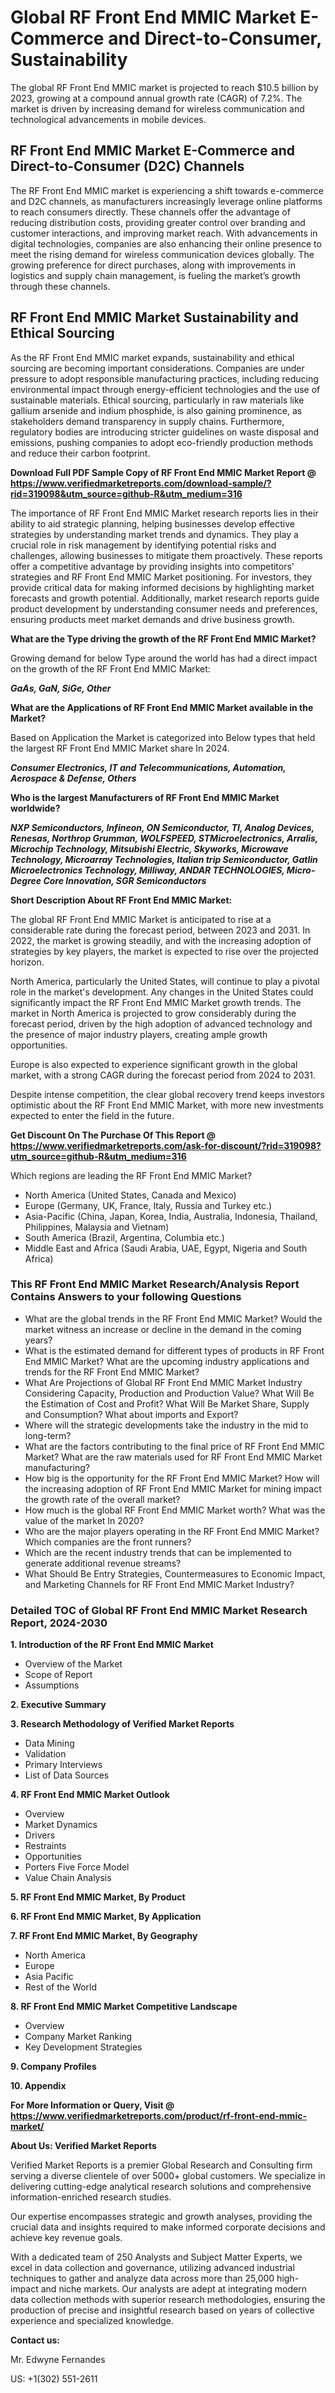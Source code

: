 <h1>Global RF Front End MMIC Market E-Commerce and Direct-to-Consumer, Sustainability</h1><p class=""><p>The global RF Front End MMIC market is projected to reach $10.5 billion by 2023, growing at a compound annual growth rate (CAGR) of 7.2%. The market is driven by increasing demand for wireless communication and technological advancements in mobile devices.</p><h2>RF Front End MMIC Market E-Commerce and Direct-to-Consumer (D2C) Channels</h2><p>The RF Front End MMIC market is experiencing a shift towards e-commerce and D2C channels, as manufacturers increasingly leverage online platforms to reach consumers directly. These channels offer the advantage of reducing distribution costs, providing greater control over branding and customer interactions, and improving market reach. With advancements in digital technologies, companies are also enhancing their online presence to meet the rising demand for wireless communication devices globally. The growing preference for direct purchases, along with improvements in logistics and supply chain management, is fueling the market’s growth through these channels.</p><h2>RF Front End MMIC Market Sustainability and Ethical Sourcing</h2><p>As the RF Front End MMIC market expands, sustainability and ethical sourcing are becoming important considerations. Companies are under pressure to adopt responsible manufacturing practices, including reducing environmental impact through energy-efficient technologies and the use of sustainable materials. Ethical sourcing, particularly in raw materials like gallium arsenide and indium phosphide, is also gaining prominence, as stakeholders demand transparency in supply chains. Furthermore, regulatory bodies are introducing stricter guidelines on waste disposal and emissions, pushing companies to adopt eco-friendly production methods and reduce their carbon footprint.</p></p><p class=""><strong>Download Full PDF Sample Copy of RF Front End MMIC Market Report @ <a href="https://www.verifiedmarketreports.com/download-sample/?rid=319098&utm_source=github-R&utm_medium=316" target="_blank">https://www.verifiedmarketreports.com/download-sample/?rid=319098&utm_source=github-R&utm_medium=316</a></strong></p><p>The importance of&nbsp;RF Front End MMIC Market research reports lies in their ability to aid strategic planning, helping businesses develop effective strategies by understanding market trends and dynamics. They play a crucial role in risk management by identifying potential risks and challenges, allowing businesses to mitigate them proactively. These reports offer a competitive advantage by providing insights into competitors' strategies and RF Front End MMIC Market positioning. For investors, they provide critical data for making informed decisions by highlighting market forecasts and growth potential. Additionally, market research reports guide product development by understanding consumer needs and preferences, ensuring products meet market demands and drive business growth.</p><p><strong>What are the&nbsp;Type driving the growth of the RF Front End MMIC Market?</strong></p><p id="" class="">Growing demand for below Type around the world has had a direct impact on the growth of the RF Front End MMIC Market:</p><p class=""><em><strong>GaAs, GaN, SiGe, Other</strong></em></p><p class=""><strong>What are the&nbsp;Applications&nbsp;of RF Front End MMIC Market available in the Market?</strong></p><p id="" class="">Based on Application the Market is categorized into Below types that held the largest RF Front End MMIC Market share In 2024.</p><p class=""><em><strong>Consumer Electronics, IT and Telecommunications, Automation, Aerospace & Defense, Others</strong></em></p><p class=""><strong>Who is the largest Manufacturers of RF Front End MMIC Market worldwide?</strong></p><p><em><strong>NXP Semiconductors, Infineon, ON Semiconductor, TI, Analog Devices, Renesas, Northrop Grumman, WOLFSPEED, STMicroelectronics, Arralis, Microchip Technology, Mitsubishi Electric, Skyworks, Microwave Technology, Microarray Technologies, Italian trip Semiconductor, Gatlin Microelectronics Technology, Milliway, ANDAR TECHNOLOGIES, Micro-Degree Core Innovation, SGR Semiconductors</strong></em></p><p id="" class=""><strong>Short Description About RF Front End MMIC Market:</strong></p><p>The global RF Front End MMIC Market is anticipated to rise at a considerable rate during the forecast period, between 2023 and 2031. In 2022, the market is growing steadily, and with the increasing adoption of strategies by key players, the market is expected to rise over the projected horizon.</p><p>North America, particularly the United States, will continue to play a pivotal role in the market's development. Any changes in the United States could significantly impact the RF Front End MMIC Market growth trends. The market in North America is projected to grow considerably during the forecast period, driven by the high adoption of advanced technology and the presence of major industry players, creating ample growth opportunities.</p><p>Europe is also expected to experience significant growth in the global market, with a strong CAGR during the forecast period from 2024 to 2031.</p><p>Despite intense competition, the clear global recovery trend keeps investors optimistic about the RF Front End MMIC Market, with more new investments expected to enter the field in the future.</p><p id="" class=""><strong>Get Discount On The Purchase Of This Report @ <a href="https://www.verifiedmarketreports.com/ask-for-discount/?rid=319098?utm_source=github-R&utm_medium=316" target="_blank">https://www.verifiedmarketreports.com/ask-for-discount/?rid=319098?utm_source=github-R&utm_medium=316</a></strong></p><p class="">Which regions are leading the RF Front End MMIC Market?</p><ul><li>North America (United States, Canada and Mexico)</li><li>Europe (Germany, UK, France, Italy, Russia and Turkey etc.)</li><li>Asia-Pacific (China, Japan, Korea, India, Australia, Indonesia, Thailand, Philippines, Malaysia and Vietnam)</li><li>South America (Brazil, Argentina, Columbia etc.)</li><li>Middle East and Africa (Saudi Arabia, UAE, Egypt, Nigeria and South Africa)</li></ul><h3 id="" class="">This RF Front End MMIC Market Research/Analysis Report Contains Answers to your following Questions</h3><ul><li>What are the global trends in the RF Front End MMIC Market? Would the market witness an increase or decline in the demand in the coming years?</li><li>What is the estimated demand for different types of products in RF Front End MMIC Market? What are the upcoming industry applications and trends for the RF Front End MMIC Market?</li><li>What Are Projections of Global RF Front End MMIC Market Industry Considering Capacity, Production and Production Value? What Will Be the Estimation of Cost and Profit? What Will Be Market Share, Supply and Consumption? What about imports and Export?</li><li>Where will the strategic developments take the industry in the mid to long-term?</li><li>What are the factors contributing to the final price of RF Front End MMIC Market? What are the raw materials used for RF Front End MMIC Market manufacturing?</li><li>How big is the opportunity for the RF Front End MMIC Market? How will the increasing adoption of RF Front End MMIC Market for mining impact the growth rate of the overall market?</li><li>How much is the global RF Front End MMIC Market worth? What was the value of the market In 2020?</li><li>Who are the major players operating in the RF Front End MMIC Market? Which companies are the front runners?</li><li>Which are the recent industry trends that can be implemented to generate additional revenue streams?</li><li>What Should Be Entry Strategies, Countermeasures to Economic Impact, and Marketing Channels for RF Front End MMIC Market Industry?</li></ul><h3 id="" class="">Detailed TOC of Global RF Front End MMIC Market Research Report, 2024-2030</h3><p id="" class=""><strong>1. Introduction of the RF Front End MMIC Market</strong></p><ul><li>Overview of the Market</li><li>Scope of Report</li><li>Assumptions</li></ul><p id="" class=""><strong>2. Executive Summary</strong></p><p id="" class=""><strong>3. Research Methodology of Verified Market Reports</strong></p><ul><li>Data Mining</li><li>Validation</li><li>Primary Interviews</li><li>List of Data Sources</li></ul><p id="" class=""><strong>4. RF Front End MMIC Market Outlook</strong></p><ul><li>Overview</li><li>Market Dynamics</li><li>Drivers</li><li>Restraints</li><li>Opportunities</li><li>Porters Five Force Model</li><li>Value Chain Analysis</li></ul><p id="" class=""><strong>5. RF Front End MMIC Market, By Product</strong></p><p id="" class=""><strong>6. RF Front End MMIC Market, By Application</strong></p><p id="" class=""><strong>7. RF Front End MMIC Market, By Geography</strong></p><ul><li>North America</li><li>Europe</li><li>Asia Pacific</li><li>Rest of the World</li></ul><p id="" class=""><strong>8. RF Front End MMIC Market Competitive Landscape</strong></p><ul><li>Overview</li><li>Company Market Ranking</li><li>Key Development Strategies</li></ul><p id="" class=""><strong>9. Company Profiles</strong></p><p id="" class=""><strong>10. Appendix</strong></p><p id="" class=""><strong>For More Information or Query, Visit @ <a href="https://www.verifiedmarketreports.com/product/rf-front-end-mmic-market/" target="_blank">https://www.verifiedmarketreports.com/product/rf-front-end-mmic-market/</a></strong></p><p id="" class=""><strong>About Us: Verified Market Reports</strong></p><p id="" class="">Verified Market Reports is a premier Global Research and Consulting firm serving a diverse clientele of over 5000+ global customers. We specialize in delivering cutting-edge analytical research solutions and comprehensive information-enriched research studies.</p><p id="" class="">Our expertise encompasses strategic and growth analyses, providing the crucial data and insights required to make informed corporate decisions and achieve key revenue goals.</p><p id="" class="">With a dedicated team of 250 Analysts and Subject Matter Experts, we excel in data collection and governance, utilizing advanced industrial techniques to gather and analyze data across more than 25,000 high-impact and niche markets. Our analysts are adept at integrating modern data collection methods with superior research methodologies, ensuring the production of precise and insightful research based on years of collective experience and specialized knowledge.</p><p id="" class=""><strong>Contact us:</strong></p><p id="" class="">Mr. Edwyne Fernandes</p><p id="" class="">US: +1(302) 551-2611</p>